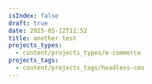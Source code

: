 ```yaml
---
isIndex: false
draft: true
date: 2025-05-12T11:52
title: another test
projects_types:
  - content/projects_types/e-commerce
projects_tags:
  - content/projects_tags/headless-cms
---
```

